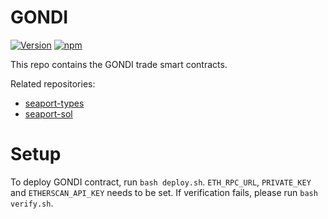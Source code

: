 # GONDI

[![Version][version-badge]][version-link]
[![npm][npm-badge]][npm-link]

This repo contains the GONDI trade smart contracts.

Related repositories:

-   [seaport-types][seaport-types]
-   [seaport-sol][seaport-sol]

[seaport]: https://github.com/ProjectOpenSea/seaport
[seaport-core]: https://github.com/ProjectOpenSea/seaport-core
[seaport-types]: https://github.com/ProjectOpenSea/seaport-types
[seaport-sol]: https://github.com/ProjectOpenSea/seaport-sol
[version-badge]: https://img.shields.io/github/package-json/v/ProjectOpenSea/seaport-core
[version-link]: https://github.com/ProjectOpenSea/seaport-core/releases
[npm-badge]: https://img.shields.io/npm/v/seaport-core?color=red
[npm-link]: https://www.npmjs.com/package/seaport-core

# Setup

To deploy GONDI contract, run `bash deploy.sh`. `ETH_RPC_URL`, `PRIVATE_KEY` and `ETHERSCAN_API_KEY` needs to be set.
If verification fails, please run `bash verify.sh`.

